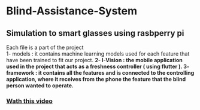 # Blind-Assistance-System
Simulation to smart glasses using rasbperry pi 
-------------------------------------------------------
 Each file is a part of the project <br>
 1- models : it contains machine learning models used for each feature that have been trained to fit our project. <b>
 2- I-Vision : the mobile application used in the project that acts as a freshness controller ( using flutter ). <b>
 3- framework : it contains all the features and is connected to the controlling application, where it receives from the phone the feature that the blind person wanted to operate. <b>

### [Wath this video](https://drive.google.com/file/d/1S8dn14jmaFCM69SQZvRCMISUKWJjwi0_/view)
